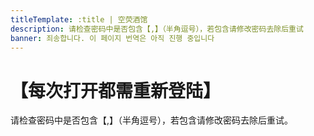 ```yaml
---
titleTemplate: :title | 空荧酒馆
description: 请检查密码中是否包含【,】（半角逗号），若包含请修改密码去除后重试
banner: 죄송합니다. 이 페이지 번역은 아직 진행 중입니다
---
```


[文：【每次打开都需重新登陆】]: # 'https://support.qq.com/products/321980/faqs/130500'

# 【每次打开都需重新登陆】

请检查密码中是否包含【,】（半角逗号），若包含请修改密码去除后重试。
